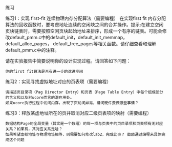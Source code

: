 练习

练习1：实现 first-fit 连续物理内存分配算法（需要编程）
在实现first fit 内存分配算法的回收函数时，要考虑地址连续的空闲块之间的合并操作。提示:在建立空闲页块链表时，需要按照空闲页块起始地址来排序，形成一个有序的链表。可能会修改default_pmm.c中的default_init，default_init_memmap，default_alloc_pages， default_free_pages等相关函数。请仔细查看和理解default_pmm.c中的注释。

请在实验报告中简要说明你的设计实现过程。请回答如下问题：

    你的first fit算法是否有进一步的改进空间


练习2：实现寻找虚拟地址对应的页表项（需要编程）

    请描述页目录项（Pag Director Entry）和页表（Page Table Entry）中每个组成部分的含义和以及对ucore而言的潜在用处。
    如果ucore执行过程中访问内存，出现了页访问异常，请问硬件要做哪些事情？

练习3：释放某虚地址所在的页并取消对应二级页表项的映射（需要编程）

    数据结构Page的全局变量（其实是一个数组）的每一项与页表中的页目录项和页表项有无对应关系？如果有，其对应关系是啥？
    如果希望虚拟地址与物理地址相等，则需要如何修改lab2，完成此事？ 鼓励通过编程来具体完成这个问题


